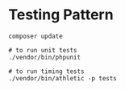 # Testing Pattern

```
composer update

# to run unit tests
./vendor/bin/phpunit

# to run timing tests
./vendor/bin/athletic -p tests
```
